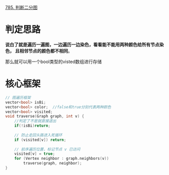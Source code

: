 [785. 判断二分图](https://leetcode.cn/problems/is-graph-bipartite/)


# 判定思路
**说白了就是遍历一遍图，一边遍历一边染色，看看能不能用两种颜色给所有节点染色，
且相邻节点的颜色都不相同**。

那么就可以用一个bool类型的visted数组进行存储


# 核心框架
```c++
// 图遍历框架
vector<bool> isBi;
vector<bool> color;  //false和true分别代表两种颜色
vector<bool> visited;
void traverse(Graph graph, int v) {
    //判定了不是就直接退出
    if(!isBi)return;
    
    // 防止走回头路进入死循环
    if (visited[v]) return;
    
    // 前序遍历位置，标记节点 v 已访问
    visited[v] = true;
    for (Vertex neighbor : graph.neighbors(v))
        traverse(graph, neighbor);
}
```